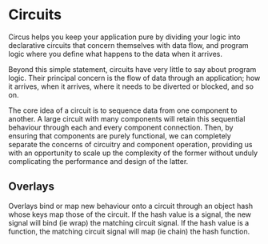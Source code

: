 # Circuits

Circus helps you keep your application pure by dividing your logic into declarative circuits that concern themselves with data flow, and program logic where you define what happens to the data when it arrives.

Beyond this simple statement, circuits have very little to say about program logic. Their principal concern is the flow of data through an application; how it arrives, when it arrives, where it needs to be diverted or blocked, and so on.

The core idea of a circuit is to sequence data from one component to another. A large circuit with many components will retain this sequential behaviour through each and every component connection. Then, by ensuring that components are purely functional, we can completely separate the concerns of circuitry and component operation, providing us with an opportunity to scale up the complexity of the former without unduly complicating the performance and design of the latter.

## Overlays
Overlays bind or map new behaviour onto a circuit through an object hash whose keys map those of the circuit. If the hash value is a signal, the new signal will bind (ie wrap) the matching circuit signal. If the hash value is a function, the matching circuit signal will map (ie chain) the hash function.
